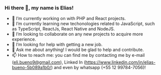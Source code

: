 ### Hi there 👋, my name is Elias!


- 🔭 I’m currently working on with PHP and React projects.
- 🌱 I’m currently learning new techonologies related to JavaScript, such as TypeScript, ReactJs, React Native and NodeJS.
- 👯 I’m looking to collaborate on any new projects to acquire more experience.
- 🤔 I’m looking for help with getting a new job.
- 💬 Ask me about anything! I would be glad to help and contribute.
- 📫 How to reach me: you can find me by contacting me by e-mail (eli.bueno9@gmail.com), Linked In (https://www.linkedin.com/in/elias-bueno-5b089a1b0/) and even by whatsapp (+55 12 99784-7056)!
